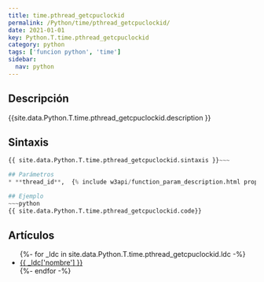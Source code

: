 ```yaml
---
title: time.pthread_getcpuclockid
permalink: /Python/time/pthread_getcpuclockid/
date: 2021-01-01
key: Python.T.time.pthread_getcpuclockid
category: python
tags: ['funcion python', 'time']
sidebar: 
  nav: python
---
```


## Descripción
{{site.data.Python.T.time.pthread_getcpuclockid.description }}

## Sintaxis
~~~python
{{ site.data.Python.T.time.pthread_getcpuclockid.sintaxis }}~~~

## Parámetros
* **thread_id**,  {% include w3api/function_param_description.html propiedad=site.data.Python.T.time.pthread_getcpuclockid valor="thread_id" %}

## Ejemplo
~~~python
{{ site.data.Python.T.time.pthread_getcpuclockid.code}}
~~~

## Artículos
<ul>
{%- for _ldc in site.data.Python.T.time.pthread_getcpuclockid.ldc -%}
   <li>
       <a href="{{_ldc['url'] }}">{{ _ldc['nombre'] }}</a>
   </li>
{%- endfor -%}
</ul>
